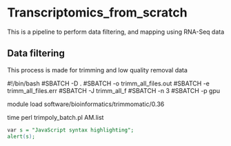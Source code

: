 # Transcriptomics_from_scratch
This is a pipeline to perform data filtering, and mapping using RNA-Seq data

## Data filtering
This process is made for trimming and low quality removal data

#!/bin/bash
#SBATCH -D .
#SBATCH -o trimm_all_files.out
#SBATCH -e trimm_all_files.err
#SBATCH -J trimm_all_f
#SBATCH -n 3
#SBATCH -p gpu

module load software/bioinformatics/trimmomatic/0.36

time perl trimpoly_batch.pl AM.list


```perl
var s = "JavaScript syntax highlighting";
alert(s);
```
